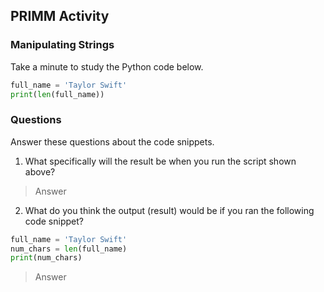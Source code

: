 ## PRIMM Activity
### Manipulating Strings

Take a minute to study the Python code below.

```python
full_name = 'Taylor Swift'
print(len(full_name))
```

### Questions
Answer these questions about the code snippets.  

1. What specifically will the result be when you run the script shown above?  
> Answer 


2. What do you think the output (result) would be if you ran the following code snippet?
```python
full_name = 'Taylor Swift'
num_chars = len(full_name)
print(num_chars)
```
> Answer 
